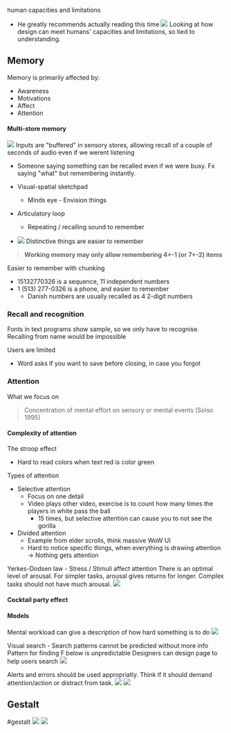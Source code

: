 human capacities and limitations 
- He greatly recommends actually reading this time
![](Pasted%20image%2020230917155936.png)
Looking at how design can meet humans' capacities and limitations, so tied to understanding.

## Memory
Memory is primarily affected by:
- Awareness
- Motivations
- Affect
- Attention

#### Multi-store memory
![](Pasted%20image%2020230917160335.png)
Inputs are "buffered" in sensory stores, allowing recall of a couple of seconds of audio even if we werent listening
- Someone saying something can be recalled even if we were busy. Fx saying "what" but remembering instantly.

- Visual-spatial sketchpad
	- Minds eye - Envision things
- Articulatory loop
	- Repeating / recalling sound to remember
- ![](Pasted%20image%2020230920202916.png)
Distinctive things are easier to remember

> **Working memory may only allow remembering 4+-1 (or 7+-2) items**

Easier to remember with chunking
- 15132770326 is a sequence, 11 independent numbers
- 1 (513) 277-0326 is a phone, and easier to remember
	- Danish numbers are usually recalled as 4 2-digit numbers

### Recall and recognition
Fonts in text programs show sample, so we only have to recognise. Recalling from name would be impossible

Users are limited
- Word asks if you want to save before closing, in case you forgot

### Attention
What we focus on
> Concentration of mental effort on sensory or mental events (Solso 1995)

#### Complexity of attention
The stroop effect
- Hard to read colors when text red is color green

Types of attention
- Selective attention
	- Focus on one detail
	- Video plays other video, exercise is to count how many times the players in white pass the ball
		- 15 times, but selective attention can cause you to not see the gorilla
- Divided attention
	- Example from elder scrolls, think massive WoW UI
	- Hard to notice specific things, when everything is drawing attention -> Nothing gets attention

Yerkes-Dodsen law - Stress / Stimuli affect attention
There is an optimal level of arousal. For simpler tasks, arousal gives returns for longer. Complex tasks should not have much arousal.
![](Pasted%20image%2020240113133729.png)
#### Cocktail party effect


#### Models
Mental workload can give a description of how hard something is to do
![](Pasted%20image%2020230920204934.png)

Visual search - Search patterns cannot be predicted without more info
Pattern for finding F below is unpredictable
Designers can design page to help users search
![](Pasted%20image%2020230920205206.png)

Alerts and errors should be used appropriatly. Think if it should demand attention/action or distract from task.
![](Pasted%20image%2020230920205355.png)
![](Pasted%20image%2020230920205627.png)
## Gestalt
#gestalt
![](Pasted%20image%2020230921135452.png)
![](Pasted%20image%2020230921135504.png)
